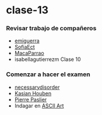 # clase-13
### Revisar trabajo de compañeros

- [emiguerra](https://editor.p5js.org/emiguerra/sketches/SDxSn4E1b)
- [SofiaEct](https://editor.p5js.org/SofiaEct/sketches/S7keAZ73Jo)
- [MacaParrao](https://editor.p5js.org/MacaParrao/sketches/xYmDkVLFS)
- isabellagutierrezm Clase 10

### Comenzar a hacer el examen

- [necessarydisorder](https://necessarydisorder.wordpress.com/2017/11/15/drawing-from-noise-and-then-making-animated-loopy-gifs-from-there/)
- [Kasian Houben](https://www.generativehut.com/post/using-processing-for-music-visualization)
- [Pierre Paslier](https://www.generativehut.com/post/kinetic-generative-art-tutorial)
- Indagar en [ASCII Art](https://www.tetoki.eu/asciiart/)
